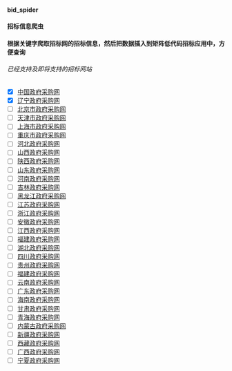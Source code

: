 #### bid_spider
#### 招标信息爬虫
#### 根据关键字爬取招标网的招标信息，然后把数据插入到矩阵低代码招标应用中，方便查询
###### 已经支持及即将支持的招标网站
- [x] [中国政府采购网](http://www.ccgp.gov.cn/)
- [x] [辽宁政府采购网](http://www.ccgp-liaoning.gov.cn/ )
- [ ] [北京市政府采购网](http://www.ccgp-beijing.gov.cn/)
- [ ] [天津市政府采购网](http://www.ccgp-tianjin.gov.cn/)
- [ ] [上海市政府采购网](http://www.zfcg.sh.gov.cn/)
- [ ] [重庆市政府采购网](https://www.ccgp-chongqing.gov.cn/)
- [ ] [河北政府采购网](http://www.ccgp-hebei.gov.cn/)
- [ ] [山西政府采购网](http://www.ccgp-shanxi.gov.cn/)
- [ ] [陕西政府采购网](http://www.ccgp-shaanxi.gov.cn/)
- [ ] [山东政府采购网](http://www.ccgp-shandong.gov.cn/)
- [ ] [河南政府采购网](http://www.hngp.gov.cn/ )
- [ ] [吉林政府采购网](http://www.ccgp-jilin.gov.cn/)
- [ ] [黑龙江政府采购网](http://www.ccgp-hljcg.gov.cn/)
- [ ] [江苏政府采购网](http://www.ccgp-jiangsu.gov.cn/)
- [ ] [浙江政府采购网](http://www.zjzfcg.gov.cn/)
- [ ] [安徽政府采购网](http://www.ccgp-anhui.gov.cn/)
- [ ] [江西政府采购网](http://www.ccgp-jiangxi.gov.cn/)
- [ ] [福建政府采购网](http://zfcg.czt.fujian.gov.cn/)
- [ ] [湖北政府采购网](http://www.ccgp-hubei.gov.cn/)
- [ ] [四川政府采购网](http://www.ccgp-hunan.gov.cn/)
- [ ] [贵州政府采购网](http://www.ccgp-sichuan.gov.cn/)
- [ ] [福建政府采购网](http://www.ccgp-guizhou.gov.cn/)
- [ ] [云南政府采购网](http://www.ccgp-yunnan.gov.cn/)
- [ ] [广东政府采购网](http://www.gdgpo.gov.cn/)
- [ ] [海南政府采购网](http://www.ccgp-hainan.gov.cn/)
- [ ] [甘肃政府采购网](http://www.ccgp-gansu.gov.cn/)
- [ ] [青海政府采购网](http://www.ccgp-qinghai.gov.cn/)
- [ ] [内蒙古政府采购网](http://www.nmgp.gov.cn/)
- [ ] [新疆政府采购网](http://www.ccgp-xinjiang.gov.cn/)
- [ ] [西藏政府采购网](http://www.ccgp-xizang.gov.cn/)
- [ ] [广西政府采购网](http://zfcg.gxzf.gov.cn/)
- [ ] [宁夏政府采购网](http://www.ccgp-ningxia.gov.cn/)